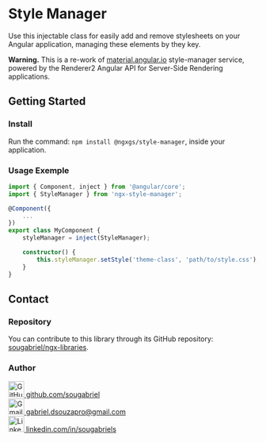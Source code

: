 # Style Manager 

Use this injectable class for easily add and remove stylesheets on your Angular application, managing these elements by they key.

**Warning.** This is a re-work of [material.angular.io](https://github.com/angular/material.angular.io) style-manager service, powered by the Renderer2 Angular API for Server-Side Rendering applications. 

## Getting Started

### Install

Run the command: `npm install @ngxgs/style-manager`, inside your application.

### Usage Exemple

```typescript
import { Component, inject } from '@angular/core';
import { StyleManager } from 'ngx-style-manager';

@Component({
    ...
})
export class MyComponent {
    styleManager = inject(StyleManager);

    constructor() {
        this.styleManager.setStyle('theme-class', 'path/to/style.css');
    }
}
```

## Contact

### Repository

You can contribute to this library through its GitHub repository: [sougabriel/ngx-libraries](https://github.com/sougabriel/ngx-libraries).

### Author

<div>
    <a href="https://github.com/sougabriel">
        <img src="https://skillicons.dev/icons?i=github" height="32px" alt="GitHub Logo" /> github.com/sougabriel
    </a><br>
    <a href="mailto:gabriel.dsouzapro@gmail.com">
        <img src="https://skillicons.dev/icons?i=gmail" height="32px" alt="Gmail Logo" /> gabriel.dsouzapro@gmail.com
    </a><br>
    <a href="https://www.linkedin.com/in/sougabriels/">
        <img src="https://skillicons.dev/icons?i=linkedin" height="32px" alt="LinkedIn Logo" /> linkedin.com/in/sougabriels
    <a><br>
</div>
